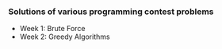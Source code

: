 ### Solutions of various programming contest problems

* Week 1: Brute Force
* Week 2: Greedy Algorithms
